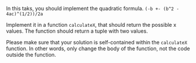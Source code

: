 In this taks, you should implement the quadratic formula. 
`(-b +- (b^2 - 4ac)^(1/2))/2a`

Implement it in a function `calculateX`, that should return the possible x values. 
The function should return a tuple with two values.

Please make sure that your solution is self-contained within the `calculateX` function. In other words, only change the body of the function, not the code outside the function.
